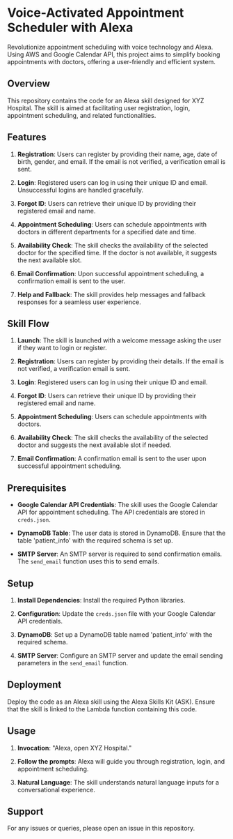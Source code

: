 # Voice-Activated Appointment Scheduler with Alexa
Revolutionize appointment scheduling with voice technology and Alexa. Using AWS and Google Calendar API, this project aims to simplify booking appointments with doctors, offering a user-friendly and efficient system.

## Overview

This repository contains the code for an Alexa skill designed for XYZ Hospital. The skill is aimed at facilitating user registration, login, appointment scheduling, and related functionalities.

## Features

1. **Registration**: Users can register by providing their name, age, date of birth, gender, and email. If the email is not verified, a verification email is sent.

2. **Login**: Registered users can log in using their unique ID and email. Unsuccessful logins are handled gracefully.

3. **Forgot ID**: Users can retrieve their unique ID by providing their registered email and name.

4. **Appointment Scheduling**: Users can schedule appointments with doctors in different departments for a specified date and time.

5. **Availability Check**: The skill checks the availability of the selected doctor for the specified time. If the doctor is not available, it suggests the next available slot.

6. **Email Confirmation**: Upon successful appointment scheduling, a confirmation email is sent to the user.

7. **Help and Fallback**: The skill provides help messages and fallback responses for a seamless user experience.

## Skill Flow

1. **Launch**: The skill is launched with a welcome message asking the user if they want to login or register.

2. **Registration**: Users can register by providing their details. If the email is not verified, a verification email is sent.

3. **Login**: Registered users can log in using their unique ID and email.

4. **Forgot ID**: Users can retrieve their unique ID by providing their registered email and name.

5. **Appointment Scheduling**: Users can schedule appointments with doctors.

6. **Availability Check**: The skill checks the availability of the selected doctor and suggests the next available slot if needed.

7. **Email Confirmation**: A confirmation email is sent to the user upon successful appointment scheduling.

## Prerequisites

- **Google Calendar API Credentials**: The skill uses the Google Calendar API for appointment scheduling. The API credentials are stored in `creds.json`.

- **DynamoDB Table**: The user data is stored in DynamoDB. Ensure that the table 'patient_info' with the required schema is set up.

- **SMTP Server**: An SMTP server is required to send confirmation emails. The `send_email` function uses this to send emails.

## Setup

1. **Install Dependencies**: Install the required Python libraries.

2. **Configuration**: Update the `creds.json` file with your Google Calendar API credentials.

3. **DynamoDB**: Set up a DynamoDB table named 'patient_info' with the required schema.

4. **SMTP Server**: Configure an SMTP server and update the email sending parameters in the `send_email` function.

## Deployment

Deploy the code as an Alexa skill using the Alexa Skills Kit (ASK). Ensure that the skill is linked to the Lambda function containing this code.

## Usage

1. **Invocation**: "Alexa, open XYZ Hospital."

2. **Follow the prompts**: Alexa will guide you through registration, login, and appointment scheduling.

3. **Natural Language**: The skill understands natural language inputs for a conversational experience.

## Support

For any issues or queries, please open an issue in this repository.
